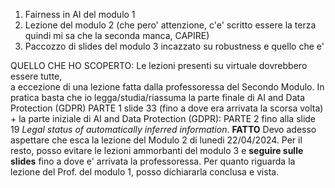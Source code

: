 1. Fairness in AI del modulo 1
2. Lezione del modulo 2 (che pero' attenzione, c'e' scritto essere la terza quindi mi sa che la seconda manca, CAPIRE)
3. Paccozzo di slides del modulo 3 incazzato su robustness e quello che e'

QUELLO CHE HO SCOPERTO:
Le lezioni presenti su virtuale dovrebbero essere tutte,  
a eccezione di una lezione fatta dalla professoressa del Secondo Modulo.
In pratica basta che io legga/studia/riassuma  la parte finale di AI and Data Protection (GDPR) PARTE 1 slide 33 (fino a dove era arrivata la scorsa volta) + la parte iniziale di AI and Data Protection (GDPR): PARTE 2 fino alla slide 19 *Legal status of automatically inferred information*. **FATTO**
Devo adesso aspettare che esca la lezione del Modulo 2 di lunedi 22/04/2024. 
Per il resto, posso evitare le lezioni ammorbanti del modulo 3 e **seguire sulle slides** fino a dove e' arrivata la professoressa.
Per quanto riguarda la lezione del Prof. del modulo 1, posso dichiararla conclusa e vista. 




